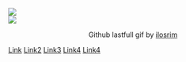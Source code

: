 [![](https://img.shields.io/badge/Made%20With-ilosrim-lightgrey.svg?style=for-the-badge&logo=github)](https://github.com/Annihil/github-spray)  
[![](https://i.imgur.com/2DrTn0Z.gif)](https://github.com/Annihil/github-spray)

<p style="text-align:center;">
  Github lastfull gif by <a href="https://t.me/ilosrim" target="_blank">ilosrim</a>
</p>

[Link](https://www.com)
[Link2](https://www.com)
[Link3](https://www.com)
[Link4](https://www.com)
[Link4](https://www.com)
